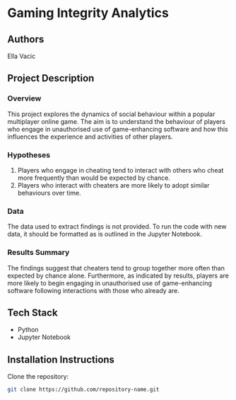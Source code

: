 # Gaming Integrity Analytics

## Authors
Ella Vacic

## Project Description

### Overview
This project explores the dynamics of social behaviour within a popular multiplayer online game. The aim is to understand the behaviour of players who engage in unauthorised use of game-enhancing software and how this influences the experience and activities of other players.

### Hypotheses
1. Players who engage in cheating tend to interact with others who cheat more frequently than would be expected by chance.
2. Players who interact with cheaters are more likely to adopt similar behaviours over time.

### Data
The data used to extract findings is not provided. To run the code with new data, it should be formatted as is outlined in the Jupyter Notebook.

### Results Summary
The findings suggest that cheaters tend to group together more often than expected by chance alone. Furthermore, as indicated by results, players are more likely to begin engaging in unauthorised use of game-enhancing software following interactions with those who already are.

## Tech Stack
- Python
- Jupyter Notebook

## Installation Instructions
Clone the repository:

   ```bash
   git clone https://github.com/repository-name.git
   ```


